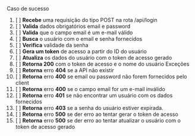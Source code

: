 Caso de sucesso
1. [ ] **Recebe** uma requisição do tipo POST na rota /api/login
2. [ ] **Valida** dados obrigatórios email e password
3. [ ] **Valida** que o campo email é um e-mail válido
4. [ ] **Busca** o usuário com o email e senha fornecidos
5. [ ] **Verifica** validade da senha
5. [ ] **Gera um token** de acesso a partir do ID do usuário
6. [ ] **Atualiza** os dados do usuário com o token de acesso gerado
7. [ ] **Retorna 200** com o token de acesso e o nome do usuário
Exceções
1. [ ] **Retorna** erro **404** se a API não existir
2. [ ] **Retorna** erro **400** se email ou password não forem fornecidos pelo client
3. [ ] **Retorna** erro **400** se o campo email for um e-mail inválido
4. [ ] **Retorna** erro **401** se não encontrar um usuário com os dados fornecidos
5. [ ] **Retorna** erro **403** se a senha do usuário estiver expirada.
6. [ ] **Retorna** erro **500** se der erro ao tentar gerar o token de acesso
7. [ ] **Retorna** erro **500** se der erro ao tentar atualizar o usuário com o token de acesso gerado